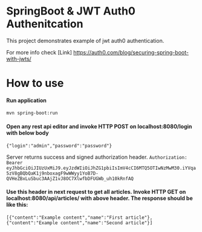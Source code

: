 # SpringBoot & JWT Auth0 Authenitcation

This project demonstrates example of jwt auth0 authentication.

For more info check [Link] https://auth0.com/blog/securing-spring-boot-with-jwts/

# How to use

#### Run application 
``mvn spring-boot:run``
#### Open any rest api editor and invoke HTTP POST on localhost:8080/login with below body
``
{"login":"admin","password":"password"}
``

Server returns success and signed authorization header.
``
Authorization: Bearer eyJhbGciOiJIUzUxMiJ9.eyJzdWIiOiJhZG1pbiIsImV4cCI6MTQ5OTIwNzMwM30.iYVqa5zV8gBQbQaK1j9nboxagF9wWWyy1YoB7D-QVHeZBxLuSbuc3AAjZ1vJ8OC7XlwfbDFUGWb_uh10kRnfAQ
``

#### Use this header in next request to get all articles. Invoke HTTP GET on localhost:8080/api/articles/ with above header. The response should be like this:
``
[{"content":"Example content","name":"First article"},{"content":"Example content","name":"Second article"}]
``
